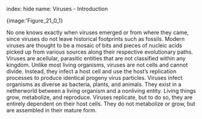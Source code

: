index: hide
name: Viruses - Introduction


{image:'Figure_21_0_1}
        

No one knows exactly when viruses emerged or from where they came, since viruses do not leave historical footprints such as fossils. Modern viruses are thought to be a mosaic of bits and pieces of nucleic acids picked up from various sources along their respective evolutionary paths. Viruses are acellular, parasitic entities that are not classified within any kingdom. Unlike most living organisms, viruses are not cells and cannot divide. Instead, they infect a host cell and use the host’s replication processes to produce identical progeny virus particles. Viruses infect organisms as diverse as bacteria, plants, and animals. They exist in a netherworld between a living organism and a nonliving entity. Living things grow, metabolize, and reproduce. Viruses replicate, but to do so, they are entirely dependent on their host cells. They do not metabolize or grow, but are assembled in their mature form.
